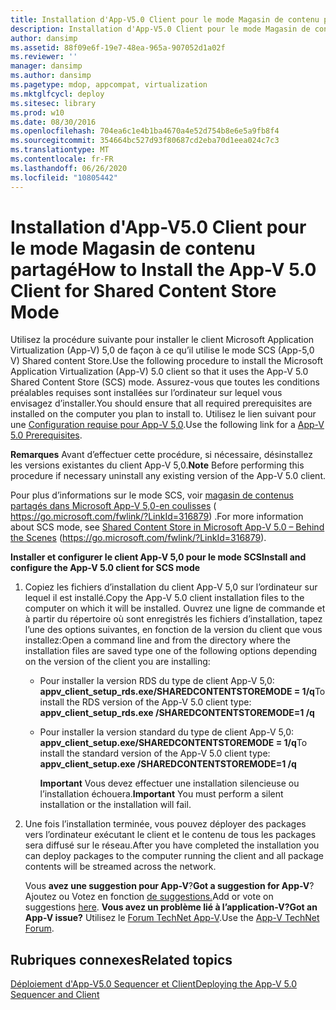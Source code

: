 ```yaml
---
title: Installation d'App-V5.0 Client pour le mode Magasin de contenu partagé
description: Installation d'App-V5.0 Client pour le mode Magasin de contenu partagé
author: dansimp
ms.assetid: 88f09e6f-19e7-48ea-965a-907052d1a02f
ms.reviewer: ''
manager: dansimp
ms.author: dansimp
ms.pagetype: mdop, appcompat, virtualization
ms.mktglfcycl: deploy
ms.sitesec: library
ms.prod: w10
ms.date: 08/30/2016
ms.openlocfilehash: 704ea6c1e4b1ba4670a4e52d754b8e6e5a9fb8f4
ms.sourcegitcommit: 354664bc527d93f80687cd2eba70d1eea024c7c3
ms.translationtype: MT
ms.contentlocale: fr-FR
ms.lasthandoff: 06/26/2020
ms.locfileid: "10805442"
---
```

# <span data-ttu-id="1cd4f-103">Installation d'App-V5.0 Client pour le mode Magasin de contenu partagé</span><span class="sxs-lookup"><span data-stu-id="1cd4f-103">How to Install the App-V 5.0 Client for Shared Content Store Mode</span></span>


<span data-ttu-id="1cd4f-104">Utilisez la procédure suivante pour installer le client Microsoft Application Virtualization (App-V) 5,0 de façon à ce qu’il utilise le mode SCS (App-5,0 V) Shared content Store.</span><span class="sxs-lookup"><span data-stu-id="1cd4f-104">Use the following procedure to install the Microsoft Application Virtualization (App-V) 5.0 client so that it uses the App-V 5.0 Shared Content Store (SCS) mode.</span></span> <span data-ttu-id="1cd4f-105">Assurez-vous que toutes les conditions préalables requises sont installées sur l’ordinateur sur lequel vous envisagez d’installer.</span><span class="sxs-lookup"><span data-stu-id="1cd4f-105">You should ensure that all required prerequisites are installed on the computer you plan to install to.</span></span> <span data-ttu-id="1cd4f-106">Utilisez le lien suivant pour une [Configuration requise pour App-V 5,0](app-v-50-prerequisites.md).</span><span class="sxs-lookup"><span data-stu-id="1cd4f-106">Use the following link for a [App-V 5.0 Prerequisites](app-v-50-prerequisites.md).</span></span>

<span data-ttu-id="1cd4f-107">**Remarques**  Avant d’effectuer cette procédure, si nécessaire, désinstallez les versions existantes du client App-V 5,0.</span><span class="sxs-lookup"><span data-stu-id="1cd4f-107">**Note** Before performing this procedure if necessary uninstall any existing version of the App-V 5.0 client.</span></span>

 

<span data-ttu-id="1cd4f-108">Pour plus d’informations sur le mode SCS, voir [magasin de contenus partagés dans Microsoft App-V 5,0-en coulisses](https://go.microsoft.com/fwlink/?LinkId=316879) ( https://go.microsoft.com/fwlink/?LinkId=316879) .</span><span class="sxs-lookup"><span data-stu-id="1cd4f-108">For more information about SCS mode, see [Shared Content Store in Microsoft App-V 5.0 – Behind the Scenes](https://go.microsoft.com/fwlink/?LinkId=316879) (https://go.microsoft.com/fwlink/?LinkId=316879).</span></span>

**<span data-ttu-id="1cd4f-109">Installer et configurer le client App-V 5,0 pour le mode SCS</span><span class="sxs-lookup"><span data-stu-id="1cd4f-109">Install and configure the App-V 5.0 client for SCS mode</span></span>**

1.  <span data-ttu-id="1cd4f-110">Copiez les fichiers d’installation du client App-V 5,0 sur l’ordinateur sur lequel il est installé.</span><span class="sxs-lookup"><span data-stu-id="1cd4f-110">Copy the App-V 5.0 client installation files to the computer on which it will be installed.</span></span> <span data-ttu-id="1cd4f-111">Ouvrez une ligne de commande et à partir du répertoire où sont enregistrés les fichiers d’installation, tapez l’une des options suivantes, en fonction de la version du client que vous installez:</span><span class="sxs-lookup"><span data-stu-id="1cd4f-111">Open a command line and from the directory where the installation files are saved type one of the following options depending on the version of the client you are installing:</span></span>

    -   <span data-ttu-id="1cd4f-112">Pour installer la version RDS du type de client App-V 5,0: **appv\_client\_setup\_rds.exe/SHAREDCONTENTSTOREMODE = 1/q**</span><span class="sxs-lookup"><span data-stu-id="1cd4f-112">To install the RDS version of the App-V 5.0 client type: **appv\_client\_setup\_rds.exe /SHAREDCONTENTSTOREMODE=1 /q**</span></span>

    -   <span data-ttu-id="1cd4f-113">Pour installer la version standard du type de client App-V 5,0: **appv\_client\_setup.exe/SHAREDCONTENTSTOREMODE = 1/q**</span><span class="sxs-lookup"><span data-stu-id="1cd4f-113">To install the standard version of the App-V 5.0 client type: **appv\_client\_setup.exe /SHAREDCONTENTSTOREMODE=1 /q**</span></span>

        <span data-ttu-id="1cd4f-114">**Important**  Vous devez effectuer une installation silencieuse ou l’installation échouera.</span><span class="sxs-lookup"><span data-stu-id="1cd4f-114">**Important** You must perform a silent installation or the installation will fail.</span></span>

         

2.  <span data-ttu-id="1cd4f-115">Une fois l’installation terminée, vous pouvez déployer des packages vers l’ordinateur exécutant le client et le contenu de tous les packages sera diffusé sur le réseau.</span><span class="sxs-lookup"><span data-stu-id="1cd4f-115">After you have completed the installation you can deploy packages to the computer running the client and all package contents will be streamed across the network.</span></span>

    <span data-ttu-id="1cd4f-116">Vous **avez une suggestion pour App-V**?</span><span class="sxs-lookup"><span data-stu-id="1cd4f-116">**Got a suggestion for App-V**?</span></span> <span data-ttu-id="1cd4f-117">Ajoutez ou Votez en fonction [de suggestions.](http://appv.uservoice.com/forums/280448-microsoft-application-virtualization)</span><span class="sxs-lookup"><span data-stu-id="1cd4f-117">Add or vote on suggestions [here](http://appv.uservoice.com/forums/280448-microsoft-application-virtualization).</span></span> **<span data-ttu-id="1cd4f-118">Vous avez un problème lié à l’application-V?</span><span class="sxs-lookup"><span data-stu-id="1cd4f-118">Got an App-V issue?</span></span>** <span data-ttu-id="1cd4f-119">Utilisez le [Forum TechNet App-V](https://social.technet.microsoft.com/Forums/home?forum=mdopappv).</span><span class="sxs-lookup"><span data-stu-id="1cd4f-119">Use the [App-V TechNet Forum](https://social.technet.microsoft.com/Forums/home?forum=mdopappv).</span></span>

## <span data-ttu-id="1cd4f-120">Rubriques connexes</span><span class="sxs-lookup"><span data-stu-id="1cd4f-120">Related topics</span></span>


[<span data-ttu-id="1cd4f-121">Déploiement d'App-V5.0 Sequencer et Client</span><span class="sxs-lookup"><span data-stu-id="1cd4f-121">Deploying the App-V 5.0 Sequencer and Client</span></span>](deploying-the-app-v-50-sequencer-and-client.md)

 

 





